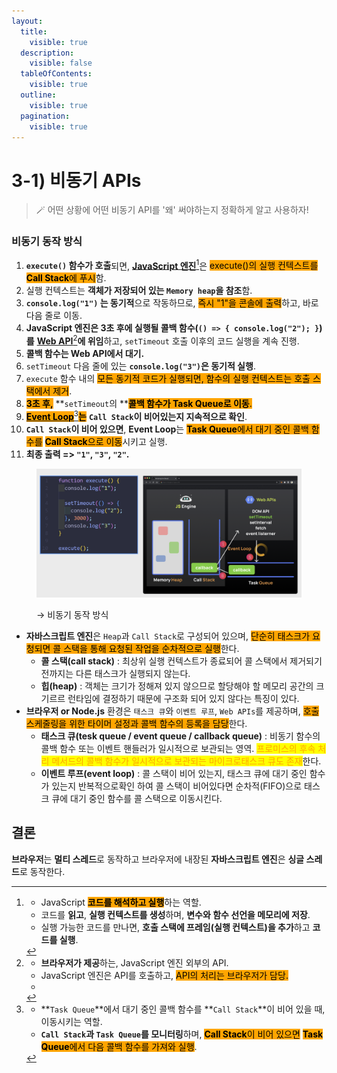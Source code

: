 ```yaml
---
layout:
  title:
    visible: true
  description:
    visible: false
  tableOfContents:
    visible: true
  outline:
    visible: true
  pagination:
    visible: true
---
```


# 3-1) 비동기 APIs

> 🪄 어떤 상황에 어떤 비동기 API를 '왜' 써야하는지 정확하게 알고 사용하자!

### 비동기 동작 방식

1. **`execute()` 함수가 호출**되면, [**JavaScript 엔진**](#user-content-fn-1)[^1]은 <mark style="background-color:orange;">execute()의 실행 컨텍스트를</mark> <mark style="background-color:orange;">**Call Stack**</mark><mark style="background-color:orange;">에 푸시</mark>함.
2. 실행 컨텍스트는 **객체가 저장되어 있는 `Memory heap`을 참조**함.
3. **`console.log("1")` 는 동기적**으로 작동하므로, <mark style="background-color:orange;">즉시 "1"을 콘솔에 출력</mark>하고, 바로 다음 줄로 이동.
4. **JavaScript 엔진은 3초 후에 실행될 콜백 함수(`() => { console.log("2"); }`)를** [**Web API**](#user-content-fn-2)[^2]**에 위임**하고, `setTimeout` 호출 이후의 코드 실행을 계속 진행.
5. **콜백 함수는 Web API에서 대기.**
6. `setTimeout` 다음 줄에 있는 **`console.log("3")`은 동기적 실행**.
7. `execute` 함수 내의 <mark style="background-color:orange;">모든 동기적 코드가 실행되면, 함수의 실행 컨텍스트는 호출 스택에서 제거</mark>.
8. <mark style="background-color:orange;">**3초 후,**</mark> \*\*`setTimeout`의 \*\*<mark style="background-color:orange;">**콜백 함수가 Task Queue로 이동**</mark><mark style="background-color:orange;">.</mark>
9. [<mark style="background-color:orange;">**Event Loop**</mark>](#user-content-fn-3)[^3]<mark style="background-color:orange;">**는**</mark> **`Call Stack`이 비어있는지 지속적으로 확인**.
10. **`Call Stack`이 비어 있으면**, **Event Loop**는 <mark style="background-color:orange;">**Task Queue**</mark><mark style="background-color:orange;">에서 대기 중인 콜백 함수를</mark> <mark style="background-color:orange;">**Call Stack**</mark><mark style="background-color:orange;">으로 이동</mark>시키고 실행.
11. **최종 출력 => `"1"`, `"3"`, `"2"`.**

<div align="left">

<figure><img src="../../../../.gitbook/assets/2024-01-01 19 10 56.png" alt=""><figcaption><p>→ 비동기 동작 방식</p></figcaption></figure>

</div>

* **자바스크립트 엔진**은 `Heap`과 `Call Stack`로 구성되어 있으며, <mark style="background-color:orange;">단순히 태스크가 요청되면 콜 스택을 통해 요청된 작업을 순차적으로 실행</mark>한다.
  * **콜 스택(call stack)** : 최상위 실행 컨텍스트가 종료되어 콜 스택에서 제거되기 전까지는 다른 태스크가 실행되지 않는다.
  * **힙(heap)** : 객체는 크기가 정해져 있지 않으므로 할당해야 할 메모리 공간의 크기르르 런타임에 결정하기 때문에 구조화 되어 있지 않다는 특징이 있다.
* **브라우저 or Node.js** 환경은 `태스크 큐`와 `이벤트 루프`, `Web APIs`를 제공하며, <mark style="background-color:orange;">호출 스케줄링을 위한 타이머 설정과 콜백 함수의 등록을 담당</mark>한다.
  * **태스크 큐(tesk queue / event queue / callback queue)** : 비동기 함수의 콜백 함수 또는 이벤트 핸들러가 일시적으로 보관되는 영역. <mark style="color:orange;">프로미스의 후속 처리 메서드의 콜백 함수가 일시적으로 보관되는 마이크로태스크 큐도 존재</mark>한다.
  * **이벤트 루프(event loop)** : 콜 스택이 비어 있는지, 태스크 큐에 대기 중인 함수가 있는지 반복적으로확인 하여 콜 스택이 비어있다면 순차적(FIFO)으로 태스크 큐에 대기 중인 함수를 콜 스택으로 이동시킨다.

## 결론

**브라우저**는 **멀티 스레드**로 동작하고 브라우저에 내장된 **자바스크립트 엔진**은 **싱글 스레드**로 동작한다.



[^1]: * JavaScript <mark style="background-color:orange;">**코드를 해석하고 실행**</mark>하는 역할.
    * 코드를 **읽고**, **실행 컨텍스트를 생성**하며, **변수와 함수 선언을 메모리에 저장**.
    * 실행 가능한 코드를 만나면, **호출 스택에 프레임(실행 컨텍스트)을 추가**하고 **코드를 실행**.

[^2]: * **브라우저가 제공**하는, JavaScript 엔진 외부의 API.
    * JavaScript 엔진은 API를 호출하고, <mark style="background-color:orange;">API의 처리는 브라우저가 담당.</mark>
    *

[^3]: * \*\*`Task Queue`\*\*에서 대기 중인 콜백 함수를 \*\*`Call Stack`\*\*이 비어 있을 때, 이동시키는 역할.
    * **`Call Stack`과 `Task Queue`를 모니터링**하며, <mark style="background-color:orange;">**Call Stack**</mark><mark style="background-color:orange;">이 비어 있으면</mark> <mark style="background-color:orange;">**Task Queue**</mark><mark style="background-color:orange;">에서 다음 콜백 함수를 가져와 실행</mark>.
